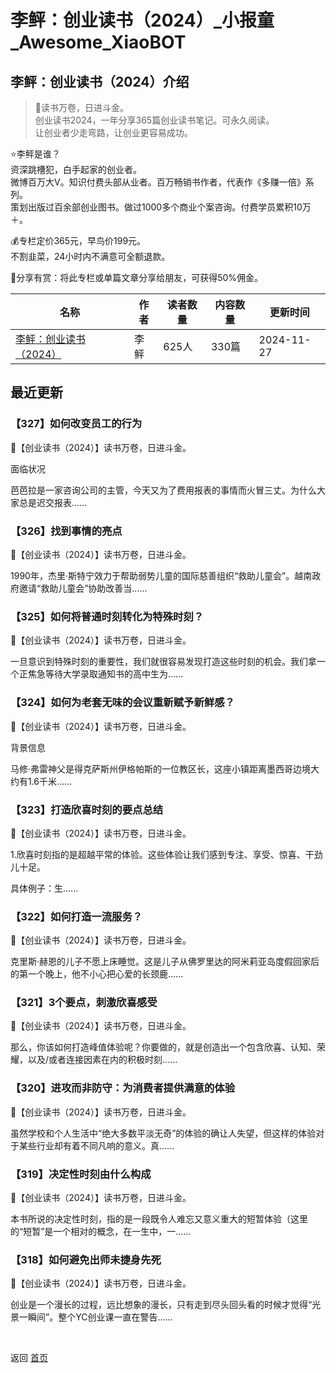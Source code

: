 # 李鲆：创业读书（2024）_小报童_Awesome_XiaoBOT

## 李鲆：创业读书（2024）介绍
> 📝读书万卷，日进斗金。    
创业读书2024，一年分享365篇创业读书笔记。可永久阅读。    
让创业者少走弯路，让创业更容易成功。    
    
⭐李鲆是谁？    
资深跳槽犯，白手起家的创业者。    
微博百万大V。知识付费头部从业者。百万畅销书作者，代表作《多赚一倍》系列。    
策划出版过百余部创业图书。做过1000多个商业个案咨询。付费学员累积10万＋。    
    
💰专栏定价365元，早鸟价199元。    
不割韭菜，24小时内不满意可全额退款。    
    
🧧分享有赏：将此专栏或单篇文章分享给朋友，可获得50%佣金。  
  


|名称|作者|读者数量|内容数量|更新时间|
|---|---|---|---|---|
|[李鲆：创业读书（2024）](https://xiaobot.net/p/Chuangduhui?refer=0b133df9-27dc-423b-8101-639049001c13)|李鲆|625人|330篇|2024-11-27|

## 最近更新
### 【327】如何改变员工的行为

📕【创业读书（2024）】读书万卷，日进斗金。



面临状况

芭芭拉是一家咨询公司的主管，今天又为了费用报表的事情而火冒三丈。为什么大家总是迟交报表......

### 【326】找到事情的亮点

📕【创业读书（2024）】读书万卷，日进斗金。



1990年，杰里·斯特宁效力于帮助弱势儿童的国际慈善组织“救助儿童会”。越南政府邀请“救助儿童会”协助改善当......

### 【325】如何将普通时刻转化为特殊时刻？

📕【创业读书（2024）】读书万卷，日进斗金。



一旦意识到特殊时刻的重要性，我们就很容易发现打造这些时刻的机会。我们拿一个正焦急等待大学录取通知书的高中生为......

### 【324】如何为老套无味的会议重新赋予新鲜感？

📕【创业读书（2024）】读书万卷，日进斗金。



背景信息

马修·弗雷神父是得克萨斯州伊格帕斯的一位教区长，这座小镇距离墨西哥边境大约有1.6千米......

### 【323】打造欣喜时刻的要点总结

📕【创业读书（2024）】读书万卷，日进斗金。



1.欣喜时刻指的是超越平常的体验。这些体验让我们感到专注、享受、惊喜、干劲儿十足。

具体例子：生......

### 【322】如何打造一流服务？

📕【创业读书（2024）】读书万卷，日进斗金。



克里斯·赫恩的儿子不愿上床睡觉。这是儿子从佛罗里达的阿米莉亚岛度假回家后的第一个晚上，他不小心把心爱的长颈鹿......

### 【321】3个要点，刺激欣喜感受

📕【创业读书（2024）】读书万卷，日进斗金。



那么，你该如何打造峰值体验呢？你要做的，就是创造出一个包含欣喜、认知、荣耀，以及/或者连接因素在内的积极时刻......

### 【320】进攻而非防守：为消费者提供满意的体验

📕【创业读书（2024）】读书万卷，日进斗金。



虽然学校和个人生活中“绝大多数平淡无奇”的体验的确让人失望，但这样的体验对于某些行业却有着不同凡响的意义。真......

### 【319】决定性时刻由什么构成

📕【创业读书（2024）】读书万卷，日进斗金。



本书所说的决定性时刻，指的是一段既令人难忘又意义重大的短暂体验（这里的“短暂”是一个相对的概念，在一生中，一......

### 【318】如何避免出师未捷身先死

📕【创业读书（2024）】读书万卷，日进斗金。



创业是一个漫长的过程，远比想象的漫长，只有走到尽头回头看的时候才觉得“光景一瞬间”。整个YC创业课一直在警告......


<a href="https://github.com/Reno9527/awesome-xiaobot" style="color: white; text-decoration: none;">awesome-xiaobot</a>

返回 [首页](../README.md)
